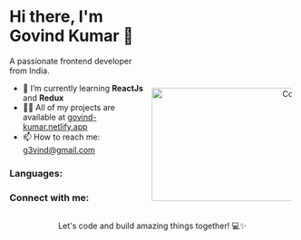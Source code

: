 <!-- Left Aligned Section (Text Content) -->
<div style="display: inline-block; width: 49%;">
  <h1>Hi there, I'm Govind Kumar 👋</h1>
  <p>A passionate frontend developer from India.</p>

  <ul>
    <li>🌱 I’m currently learning <strong>ReactJs</strong> and <strong>Redux</strong></li>
    <li>👨‍💻 All of my projects are available at <a href="https://govind-kumar.netlify.app/">govind-kumar.netlify.app</a></li>
    <li>📫 How to reach me: <a href="mailto:g3vind@gmail.com">g3vind@gmail.com</a></li>
  </ul>

  <h3>Languages:</h3>
  <!-- Add your language icons here -->

  <h3>Connect with me:</h3>
  <!-- Add your social media links here -->
</div>

<!-- Right Aligned Section (GIF) -->
<div style="display: inline-block; width: 49%; text-align: right;">
  <img alt="Coder GIF" height="200" width="300" src="https://images.squarespace-cdn.com/content/v1/5769fc401b631bab1addb2ab/1541580611624-TE64QGKRJG8SWAIUS7NS/ke17ZwdGBToddI8pDm48kPoswlzjSVMM-SxOp7CV59BZw-zPPgdn4jUwVcJE1ZvWQUxwkmyExglNqGp0IvTJZamWLI2zvYWH8K3-s_4yszcp2ryTI0HqTOaaUohrI8PI6FXy8c9PWtBlqAVlUS5izpdcIXDZqDYvprRqZ29Pw0o/coding-freak.gif" />
</div>

<p align="center">Let's code and build amazing things together! 💻✨</p>
